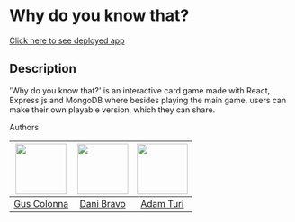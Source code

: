 # Why do you know that?

[Click here to see deployed app](https://why-do-you-know-that.netlify.app/)

## Description

'Why do you know that?' is an interactive card game made with React, Express.js and MongoDB where besides playing the main game, users can make their own playable version, which they can share.

Authors
<div align="center">
  
<img src="https://github.com/augustcolonna.png" width="90px;"/>|<img src="https://github.com/dbravojuanico.png" width="90px;"/> |<img src="https://github.com/aturike.png" width="90px;"/>
:-------------------------:|:-------------------------: |:-------------------------:
<a href="https://github.com/augustcolonna">Gus Colonna</a>  |  <a href="https://github.com/dbravojuanico">Dani Bravo</a> | <a href="https://github.com/aturike">Adam Turi</a>
</div>
